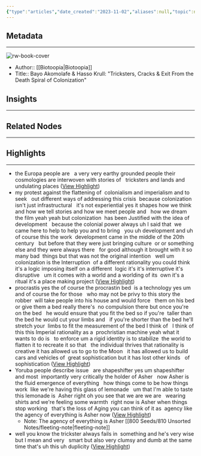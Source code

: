 ```yaml
---
{"type":"articles","date_created":"2023-11-02","aliases":null,"topic":null,"url":"https://youtube.com/watch?v=pTruotp4tyE&si=YOfft1ack59Ew4Gg","layout":null,"banner":null,"dg-publish":true,"tags":null,"permalink":"/300-biblio/200-articles/bayo-akomolafe-and-hasso-krull-tricksters-cracks-and-exit-from-the-death-spiral-of-colonization/","dgPassFrontmatter":true,"created":"2023-11-02T16:42:35.885-05:00","updated":"2023-11-02T16:42:36.201-05:00"}
---
```


## Metadata
---
![rw-book-cover](https://i.ytimg.com/vi/pTruotp4tyE/maxresdefault.jpg)
- Author:: [[Biotoopia\|Biotoopia]]
- Title:: Bayo Akomolafe & Hasso Krull: "Tricksters, Cracks & Exit From the Death Spiral of Colonization"



## Insights
---
## Related Nodes
---

## Highlights 
---
- the Europa people are  
  a very very earthy grounded people their  cosmologies are interwoven with stories of   tricksters and lands and undulating places ([View Highlight](https://read.readwise.io/read/01he74gt10cw0q3bqdrvqdq261))
- my protest against the flattening of  colonialism and imperialism and to seek   out different ways of addressing this crisis  because colonization isn't just infrastructural   it's not experiential yes it shapes how we think  and how we tell stories and how we meet people and   how we dream the film yeah yeah but colonization  has been Justified with the idea of development  
  because the colonial power always uh I said that  we came here to help to help you and to bring   you uh development and uh of course this the work  development came in the middle of the 20th century   but before that they were just bringing culture  or or something else and they were always there  
  for good although it brought with it so many bad  things but that was not the original intention   well um colonization is the Interruption  of a different rationality you could think   it's a logic imposing itself on a different  logic it's it's interruptive it's disruptive  
  um it comes with a world and a worlding of its  own it's a ritual it's a place making project ([View Highlight](https://read.readwise.io/read/01he74p8t8hzk39dpq0fptrp53))
- procrastis yes the of course the procrastin bed  is a technology yes um and of course the for those  
  who may not be privy to this story the robber  will take people into his house and would force   them on his bed or give them a bed really there's  no compulsion there but once you're on the bed   he would ensure that you fit the bed so if you're  taller than the bed he would cut your limbs and   if you're shorter than the bed he'll stretch your  limbs to fit the measurement of the bed I think of   I think of this this Imperial rationality as a  prochristian machine yeah what it wants to do is  
  to enforce um a rigid identity is to stabilize  the world to flatten it to recreate it so that   the individual thrives that rationality is  creative it has allowed us to go to the Moon   it has allowed us to build cars and vehicles of  great sophistication but it has lost other kinds  
  of sophistication ([View Highlight](https://read.readwise.io/read/01he74emr79qq1r2ydzaa5xw37))
- Yoruba people describe issue   are shapeshifter yes um shapeshifter and most  importantly very critically the holder of Asher   now Asher is the fluid emergence of everything   how things come to be how things work  like we're having this glass of lemonade  
  um that I'm able to taste this lemonade is  Asher right oh you see that we are we are   wearing shirts and we're feeling some warmth  right now is Asher when things stop working   that's the loss of Aging you can think of it as  agency like the agency of everything is Asher now ([View Highlight](https://read.readwise.io/read/01he74fdd175ctanm1bw66919j))
    - Note: The agency of everything is Asher [[800 Seeds/810 Unsorted Notes/fleeting-note\|fleeting-note]]
- well you know the trickster always fails in  something and he's very wise but I mean and very  
  smart but also very clumsy and dumb at the same  time that's uh this uh duplicity ([View Highlight](https://read.readwise.io/read/01he7v2btsrt6yjfnarkwdy948))
